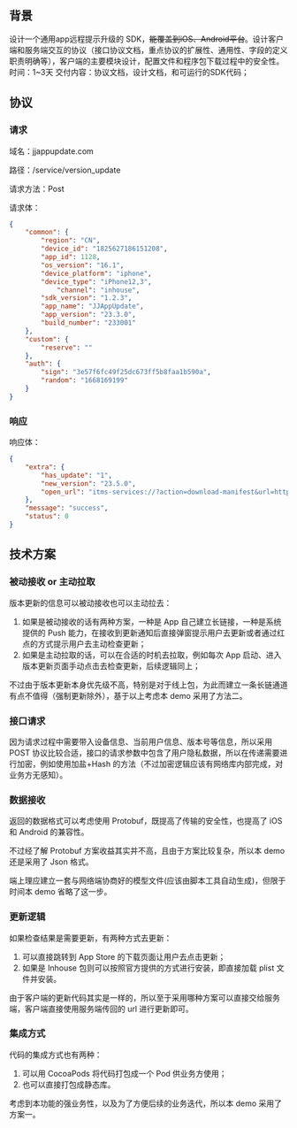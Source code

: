 ## 背景

设计一个通用app远程提示升级的 SDK，~~能覆盖到iOS、Android平台~~。设计客户端和服务端交互的协议（接口协议文档，重点协议的扩展性、通用性、字段的定义职责明确等），客户端的主要模块设计，配置文件和程序包下载过程中的安全性。
时间：1~3天
交付内容：协议文档，设计文档，和可运行的SDK代码；



## 协议

### 请求

域名：jjappupdate.com

路径：/service/version_update

请求方法：Post

请求体：

```json
{
	"common": {
		"region": "CN",
		"device_id": "1825627186151208",
		"app_id": 1128,
		"os_version": "16.1",
		"device_platform": "iphone",
		"device_type": "iPhone12,3",
    		"channel": "inhouse",
		"sdk_version": "1.2.3",
		"app_name": "JJAppUpdate",
		"app_version": "23.3.0",
		"build_number": "233001"
	},
	"custom": {
		"reserve": ""
	},
	"auth": {
		"sign": "3e57f6fc49f25dc673ff5b8faa1b590a",
		"random": "1668169199"
	}
}
```



### 响应

响应体：

```json
{
	"extra": {
		"has_update": "1",
		"new_version": "23.5.0",
		"open_url": "itms-services://?action=download-manifest&url=https://www.jjappupdate.com/ios/manifest.plist"
	},
	"message": "success",
	"status": 0
}
```







## 技术方案

### 被动接收 or 主动拉取

版本更新的信息可以被动接收也可以主动拉去：

1. 如果是被动接收的话有两种方案，一种是 App 自己建立长链接，一种是系统提供的 Push 能力，在接收到更新通知后直接弹窗提示用户去更新或者通过红点的方式提示用户去主动检查更新；
2. 如果是主动拉取的话，可以在合适的时机去拉取，例如每次 App 启动、进入版本更新页面手动点击去检查更新，后续逻辑同上；

不过由于版本更新本身优先级不高，特别是对于线上包，为此而建立一条长链通道有点不值得（强制更新除外），基于以上考虑本 demo 采用了方法二。



### 接口请求

因为请求过程中需要带入设备信息、当前用户信息、版本号等信息，所以采用 POST 协议比较合适，接口的请求参数中包含了用户隐私数据，所以在传递需要进行加密，例如使用加盐+Hash 的方法（不过加密逻辑应该有网络库内部完成，对业务方无感知）。



### 数据接收

返回的数据格式可以考虑使用 Protobuf，既提高了传输的安全性，也提高了 iOS 和 Android 的兼容性。

不过经了解 Protobuf 方案收益其实并不高，且由于方案比较复杂，所以本 demo 还是采用了 Json 格式。

端上理应建立一套与网络端协商好的模型文件(应该由脚本工具自动生成)，但限于时间本 demo 省略了这一步。



### 更新逻辑

如果检查结果是需要更新，有两种方式去更新：

1. 可以直接跳转到 App Store 的下载页面让用户去点击更新；
2. 如果是 Inhouse 包则可以按照官方提供的方式进行安装，即直接加载 plist 文件并安装。

由于客户端的更新代码其实是一样的，所以至于采用哪种方案可以直接交给服务端，客户端直接使用服务端传回的 url 进行更新即可。



### 集成方式

代码的集成方式也有两种：

1. 可以用 CocoaPods 将代码打包成一个 Pod 供业务方使用；
2. 也可以直接打包成静态库。

考虑到本功能的强业务性，以及为了方便后续的业务迭代，所以本 demo 采用了方案一。

